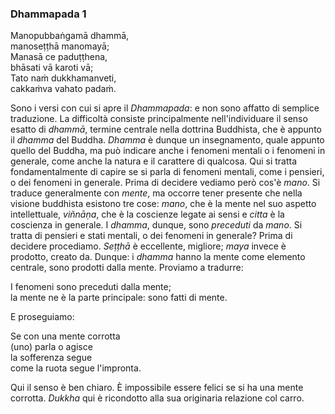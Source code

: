### Dhammapada 1

Manopubbaṅgamā dhammā,  
manoseṭṭhā manomayā;  
Manasā ce paduṭṭhena,  
bhāsati vā karoti vā;  
Tato naṁ dukkhamanveti,  
cakkaṁva vahato padaṁ.  

Sono i versi con cui si apre il _Dhammapada_: e non sono affatto di semplice traduzione. La difficoltà consiste principalmente nell'individuare il senso esatto di _dhammā_, termine centrale nella dottrina Buddhista, che è appunto il _dhamma_ del Buddha. _Dhamma_ è dunque un insegnamento, quale appunto quello del Buddha, ma può indicare anche i fenomeni mentali o i fenomeni in  generale, come anche la natura e il carattere di qualcosa. Qui si tratta fondamentalmente di capire se si parla di fenomeni mentali, come i pensieri, o dei fenomeni in generale. Prima di decidere vediamo però cos'è _mano_. Si traduce generalmente con _mente_, ma occorre tener presente che nella visione buddhista esistono tre cose: _mano_, che è la mente nel suo aspetto intellettuale, _viñnāṇa_, che è la coscienze legate ai sensi e _citta_ è la coscienza in generale. I _dhamma_, dunque, sono _preceduti_ da _mano_. Si tratta di pensieri e stati mentali, o dei fenomeni in generale?
Prima di decidere procediamo. _Seṭṭhā_ è eccellente, migliore; _maya_ invece è prodotto, creato da. Dunque: i _dhamma_ hanno la mente come elemento centrale, sono prodotti dalla mente.
Proviamo a tradurre:

I fenomeni sono preceduti dalla mente;  
la mente ne è la parte principale: sono fatti di mente.

E proseguiamo:

Se con una mente corrotta  
(uno) parla o agisce  
la sofferenza segue  
come la ruota segue l'impronta.  

Qui il senso è ben chiaro. È impossibile essere felici se si ha una mente corrotta. _Dukkha_ qui è ricondotto alla sua originaria relazione col carro.


